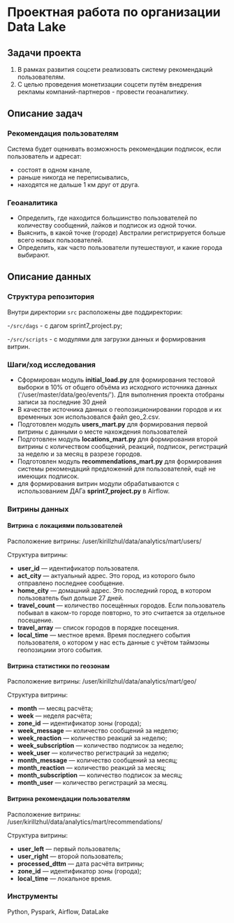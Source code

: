 # Проектная работа по организации Data Lake

## Задачи проекта

1. В рамках развития соцсети реализовать систему рекомендаций пользователям.
2. С целью проведения монетизации соцсети путём внедрения рекламы компаний-партнеров - провести геоаналитику.

## Описание задач

### Рекомендация пользователям

Система будет оценивать возможность рекомендации подписок, если пользователь и адресат:
* состоят в одном канале,
* раньше никогда не переписывались,
* находятся не дальше 1 км друг от друга.

### Геоаналитика

* Определить, где находится большинство пользователей по количеству сообщений, лайков и подписок из одной точки.
* Выяснить, в какой точке (городе) Австралии регистрируется больше всего новых пользователей.
* Определить, как часто пользователи путешествуют, и какие города выбирают.

## Описание данных

### Структура репозитория
Внутри директории `src` расположены две поддиректории:

-`/src/dags` - с дагом sprint7_project.py;

-`/src/scripts` - с модулями для загрузки данных и формирования витрин.

### Шаги/ход исследования
- Сформирован модуль **initial_load.py** для формирования тестовой выборки в 10% от общего объёма из исходного источника данных ('/user/master/data/geo/events/'). Для выполнения проекта отобраны записи за последние 30 дней
- В качестве источника данных о геопозиционировании городов и их временных зон использовался файл geo_2.csv. 
- Подготовлен модуль **users_mart.py** для формирования первой витрины с данными о месте нахождения пользователей
- Подготовлен модуль **locations_mart.py** для формирования второй витрины с количеством сообщений, реакций, подписок, регистраций за неделю и за месяц в разрезе городов.
- Подготовлен модуль **recommendations_mart.py** для формирования системы рекомендаций предложений для пользователей, ещё не имеющих подписок.
- для формирования витрин модули обрабатываются с использованием ДАГа **sprint7_project.py** в Airflow.

### Витрины данных

#### Витрина с локациями пользователей

Расположение витрины: /user/kirillzhul/data/analytics/mart/users/

Структура витрины:

* **user_id** — идентификатор пользователя.
* **act_city** — актуальный адрес. Это город, из которого было отправлено последнее сообщение.
* **home_city** — домашний адрес. Это последний город, в котором пользователь был дольше 27 дней.
* **travel_count** — количество посещённых городов. Если пользователь побывал в каком-то городе повторно, то это
  считается за отдельное посещение.
* **travel_array** — список городов в порядке посещения.
* **local_time** — местное время. Время последнего события пользователя, о котором у нас есть данные с учётом таймзоны
  геопозициии этого события.


#### Витрина статистики по геозонам 
 
Расположение витрины: /user/kirillzhul/data/analytics/mart/geo/

Структура витрины:

* **month** — месяц расчёта;
* **week** — неделя расчёта;
* **zone_id** — идентификатор зоны (города);
* **week_message** — количество сообщений за неделю;
* **week_reaction** — количество реакций за неделю;
* **week_subscription** — количество подписок за неделю;
* **week_user** — количество регистраций за неделю;
* **month_message** — количество сообщений за месяц;
* **month_reaction** — количество реакций за месяц;
* **month_subscription** — количество подписок за месяц;
* **month_user** — количество регистраций за месяц.

#### Витрина рекомендации пользователям

Расположение витрины: /user/kirillzhul/data/analytics/mart/recommendations/

Структура витрины:

* **user_left** — первый пользователь;
* **user_right** — второй пользователь;
* **processed_dttm** — дата расчёта витрины;
* **zone_id** — идентификатор зоны (города);
* **local_time** — локальное время.


### Инструменты
Python, Pyspark, Airflow, DataLake
